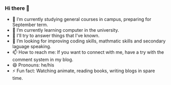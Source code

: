 ### Hi there 👋

<!--
**Cyberl-ty02/Cyberl-ty02** is a ✨ _special_ ✨ repository because its `README.md` (this file) appears on your GitHub profile.

Here are some ideas to get you started:
-->
- 🔭 I’m currently studying general courses in campus, preparing for September term.
- 🌱 I’m currently learning computer in the university.
- 💬 I'll try to answer things that I've known.
- 🤔 I’m looking for improving coding skills, mathmatic skills and secondary laguage speaking.
- 📫 How to reach me: If you want to connect with me, have a try with the comment system in my blog.
- 😄 Pronouns: he/his
- ⚡ Fun fact: Watching animate, reading books, writing blogs in spare time.
